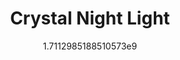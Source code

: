 ---
title: "Crystal Night Light"
date: 1711298518.8510573
image: "img/crystal-light1.jpeg"
description: "USB Powered Crystal Nightlight. Comes with remote"
---